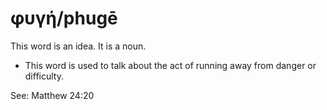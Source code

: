 # φυγή/phugē
This word is an idea. It is a noun.
* This word is used to talk about the act of running away from danger or difficulty.

See: Matthew 24:20

